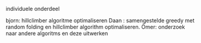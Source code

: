 individuele onderdeel

bjorn: hillclimber algoritme optimaliseren
Daan : samengestelde greedy met random folding en hillclimber algorithm optimaliseren.
Ömer: onderzoek naar andere algoritms en deze uitwerken
